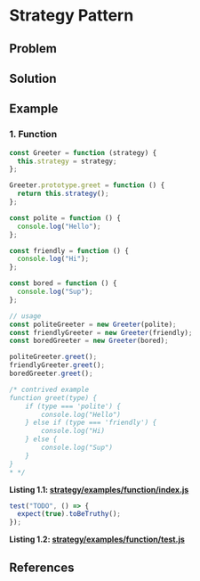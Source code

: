 # Strategy Pattern
>

## Problem

## Solution

## Example

### 1. Function
```javascript
const Greeter = function (strategy) {
  this.strategy = strategy;
};

Greeter.prototype.greet = function () {
  return this.strategy();
};

const polite = function () {
  console.log("Hello");
};

const friendly = function () {
  console.log("Hi");
};

const bored = function () {
  console.log("Sup");
};

// usage
const politeGreeter = new Greeter(polite);
const friendlyGreeter = new Greeter(friendly);
const boredGreeter = new Greeter(bored);

politeGreeter.greet();
friendlyGreeter.greet();
boredGreeter.greet();

/* contrived example
function greet(type) {
    if (type === 'polite') {
        console.log("Hello")
    } else if (type === 'friendly') {
        console.log("Hi)
    } else {
        console.log("Sup")
    }
}
* */

```
__Listing 1.1: [strategy/examples/function/index.js](https://github.com/patternsandbox/javascript/blob/main/patterns/strategy/examples/function/index.js)__
```javascript
test("TODO", () => {
  expect(true).toBeTruthy();
});

```
__Listing 1.2: [strategy/examples/function/test.js](https://github.com/patternsandbox/javascript/blob/main/patterns/strategy/examples/function/test.js)__

## References

